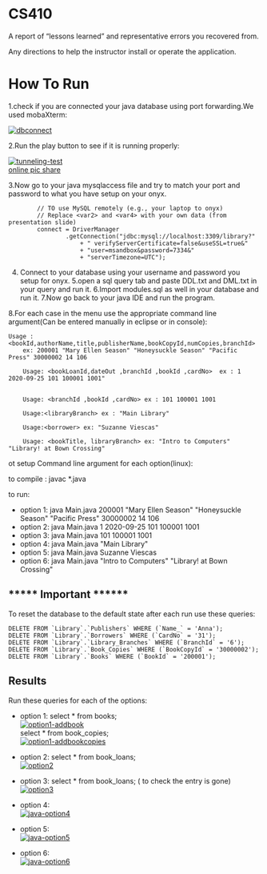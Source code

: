 # CS410
A report of “lessons learned” and representative errors you recovered from.

Any directions to help the instructor install or operate the application.
# How To Run
1.check if you are connected your java database using port forwarding.We used mobaXterm:


<a href="https://ibb.co/4NmpjF6"><img src="https://i.ibb.co/2KndjFD/dbconnect.png" alt="dbconnect" border="0"></a>

2.Run the play button to see if it is running properly:

<a href="https://ibb.co/VvZwcmh"><img src="https://i.ibb.co/MR4Bx6j/tunneling-test.png" alt="tunneling-test" border="0"></a><br /><a target='_blank' href='https://imgbb.com/'>online pic share</a><br />

3.Now go to your java mysqlaccess file and try to match your port and password to what you have setup on your onyx.

        	// TO use MySQL remotely (e.g., your laptop to onyx)
        	// Replace <var2> and <var4> with your own data (from presentation slide)
			connect = DriverManager
                    .getConnection("jdbc:mysql://localhost:3309/library?"
                    	+ " verifyServerCertificate=false&useSSL=true&"
                        + "user=msandbox&password=7334&"
                    	+ "serverTimezone=UTC");
                      
4. Connect to your database using your username and password you setup for onyx.
5.open a sql query tab and paste DDL.txt and DML.txt in your query and run it.
6.Import modules.sql as well in your database and run it.
7.Now go back to your java IDE and run the program.

8.For each case in the menu use the appropriate command line argument(Can be entered manually in eclipse or in console):

	Usage : <bookId,authorName,title,publisherName,bookCopyId,numCopies,branchId>
        ex: 200001 "Mary Ellen Season" "Honeysuckle Season" "Pacific Press" 30000002 14 106        	 

        Usage: <bookLoanId,dateOut ,branchId ,bookId ,cardNo>  ex : 1 2020-09-25 101 100001 1001"
            	
            	
        Usage: <branchId ,bookId ,cardNo> ex : 101 100001 1001
           
        Usage:<libraryBranch> ex : "Main Library" 
                        	
        Usage:<borrower> ex: "Suzanne Viescas" 
	            	
        Usage: <bookTitle, libraryBranch> ex: "Intro to Computers"  "Library! at Bown Crossing" 
	
ot setup Command line argument for each option(linux):

to compile : javac *.java 

to run:

* option 1: java Main.java 200001 "Mary Ellen Season" "Honeysuckle Season" "Pacific Press" 30000002 14 106
* option 2: java Main.java 1 2020-09-25 101 100001 1001
* option 3: java Main.java 101 100001 1001
* option 4: java Main.java "Main Library"
* option 5: java Main.java Suzanne Viescas
* option 6: java Main.java "Intro to Computers"  "Library! at Bown Crossing"

## ***** Important ******
To reset the database to the default state after each run use these queries:


    DELETE FROM `Library`.`Publishers` WHERE (`Name_` = 'Anna');
    DELETE FROM `Library`.`Borrowers` WHERE (`CardNo` = '31');
    DELETE FROM `Library`.`Library_Branches` WHERE (`BranchId` = '6');
    DELETE FROM `Library`.`Book_Copies` WHERE (`BookCopyId` = '30000002');
    DELETE FROM `Library`.`Books` WHERE (`BookId` = '200001');	

 ## Results
 
 Run these queries for each of the options:
 
 * option 1:   select * from books;        
<a href="https://imgbb.com/"><img src="https://i.ibb.co/j623D2S/option1-addbook.png" alt="option1-addbook" border="0"></a>   
	     select * from book_copies;    
<a href="https://imgbb.com/"><img src="https://i.ibb.co/52shPY3/option1-addbookcopies.png" alt="option1-addbookcopies" border="0"></a>  
	     
 * option 2: select * from book_loans;    
 <a href="https://imgbb.com/"><img src="https://i.ibb.co/MSG1Kxj/option2.png" alt="option2" border="0"></a>
	     
 * option 3: select * from book_loans; ( to check the entry is gone)\
<a href="https://imgbb.com/"><img src="https://i.ibb.co/6P8hxSN/option3.png" alt="option3" border="0"></a>
 
 * option 4:   
 <a href="https://imgbb.com/"><img src="https://i.ibb.co/0jKkp6Y/java-option4.png" alt="java-option4" border="0"></a>  
 * option 5:   
<a href="https://imgbb.com/"><img src="https://i.ibb.co/zZk3n5Y/java-option5.png" alt="java-option5" border="0"></a>  
 * option 6:  
<a href="https://imgbb.com/"><img src="https://i.ibb.co/6YPzsys/java-option6.png" alt="java-option6" border="0"></a>  
 












